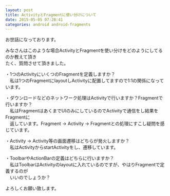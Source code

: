```yaml
---
layout: post
title: ActivityとFragmentに使い分けについて
date: 2015-05-05 07:28:41
categories: android android-fragments
---
```

<!-- {% raw %} -->
<p>お世話になっております。</p>

<p>みなさんはこのような場合ActivityとFragmentを使い分けをどのようにしてるのか教えて頂き<br>
たく、質問させて頂きました。</p>

<p>・1つのActivityにいくつのFragmentを定義しますか？<br>
　私は1つのFragmentにlayoutしActivityに配置してますので1:1の関係になっています。</p>

<p>・ダウンロードなどのネットワーク処理はActivityで行いますか？Fragmentで行いますか？<br>
　私はFragmentはあくまでUIのみにしているのでActivityで通信をし結果をFragmentに<br>
　返しています。Fragment -> Activity -> Fragmentとの処理にすこし疑問を感じています。</p>

<p>・Activity -> Activity等の画面遷移はどちらが発火しますか？<br>
　私はActivityからstartActivityをし、遷移しています。</p>

<p>・ToolbarやActionBarの定義はどちらに行いますか？<br>
　私はToolbarはActivityのlayoutに入れているのですが、やはりFragmentで定義するのが<br>
　いいのでしょうか？</p>

<p>よろしくお願い致します。</p>
<!-- {% endraw %} -->
